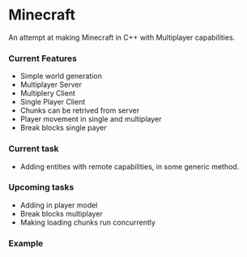 # Minecraft

An attempt at making Minecraft in C++ with Multiplayer capabilities.

### Current Features

* Simple world generation
* Multiplayer Server
* Multiplery Client
* Single Player Client
* Chunks can be retrived from server
* Player movement in single and multiplayer
* Break blocks single payer

### Current task
* Adding entities with remote capabilities, in some generic method.

### Upcoming tasks
* Adding in player model
* Break blocks multiplayer
* Making loading chunks run concurrently


### Example 

<img href="/example.png"/>